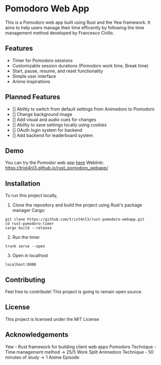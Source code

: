 # Pomodoro Web App

This is a Pomodoro web app built using Rust and the Yew framework. It aims to help users manage their time efficently by following the time management method developed by Francesco Cirillo.

## Features
- Timer for Pomodoro sessions
- Customizable session durations (Pomodoro work time, Break time)
- Start, pause, resume, and reset functionality
- Simple user interface
- Anime inspirations

## Planned Features
- [] Ability to switch from default settings from Animedoro to Pomodoro
- [] Change background image
- [] Add visual and audio cues for changes
- [] Ability to save settings locally using cookies
- [] OAuth login system for backend
- [] Add backend for leaderboard system

## Demo

You can try the Pomodor web app [here](https://trist4nl3.github.io/rust_pomodoro_webapp/)
Weblink: https://trist4nl3.github.io/rust_pomodoro_webapp/

## Installation
To run this project locally,
1. Clone the repository and build the project using Rust's package manager Cargo:
```
git clone https://github.com/trist4nl3/rust-pomodoro-webapp.git
cd rust-pomodoro-timer
cargo build --release
```
2. Run the timer
```
trunk serve --open
```
3. Open in localhost
```
localhost:8080
```

## Contributing
Feel free to contribute! This project is going to remain open source.

## License

This project is licensed under the MIT License

## Acknowledgements
Yew - Rust framework for building client web apps
Pomodoro Technique - Time management method -> 25/5 Work Split
Animedoro Technique - 50 minutes of study -> 1 Anime Episode
